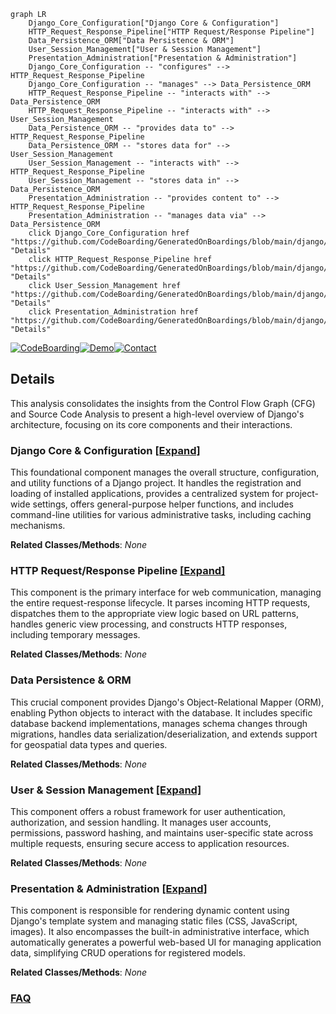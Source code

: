 ```mermaid
graph LR
    Django_Core_Configuration["Django Core & Configuration"]
    HTTP_Request_Response_Pipeline["HTTP Request/Response Pipeline"]
    Data_Persistence_ORM["Data Persistence & ORM"]
    User_Session_Management["User & Session Management"]
    Presentation_Administration["Presentation & Administration"]
    Django_Core_Configuration -- "configures" --> HTTP_Request_Response_Pipeline
    Django_Core_Configuration -- "manages" --> Data_Persistence_ORM
    HTTP_Request_Response_Pipeline -- "interacts with" --> Data_Persistence_ORM
    HTTP_Request_Response_Pipeline -- "interacts with" --> User_Session_Management
    Data_Persistence_ORM -- "provides data to" --> HTTP_Request_Response_Pipeline
    Data_Persistence_ORM -- "stores data for" --> User_Session_Management
    User_Session_Management -- "interacts with" --> HTTP_Request_Response_Pipeline
    User_Session_Management -- "stores data in" --> Data_Persistence_ORM
    Presentation_Administration -- "provides content to" --> HTTP_Request_Response_Pipeline
    Presentation_Administration -- "manages data via" --> Data_Persistence_ORM
    click Django_Core_Configuration href "https://github.com/CodeBoarding/GeneratedOnBoardings/blob/main/django/Django_Core_Configuration.md" "Details"
    click HTTP_Request_Response_Pipeline href "https://github.com/CodeBoarding/GeneratedOnBoardings/blob/main/django/HTTP_Request_Response_Pipeline.md" "Details"
    click User_Session_Management href "https://github.com/CodeBoarding/GeneratedOnBoardings/blob/main/django/User_Session_Management.md" "Details"
    click Presentation_Administration href "https://github.com/CodeBoarding/GeneratedOnBoardings/blob/main/django/Presentation_Administration.md" "Details"
```

[![CodeBoarding](https://img.shields.io/badge/Generated%20by-CodeBoarding-9cf?style=flat-square)](https://github.com/CodeBoarding/GeneratedOnBoardings)[![Demo](https://img.shields.io/badge/Try%20our-Demo-blue?style=flat-square)](https://www.codeboarding.org/demo)[![Contact](https://img.shields.io/badge/Contact%20us%20-%20contact@codeboarding.org-lightgrey?style=flat-square)](mailto:contact@codeboarding.org)

## Details

This analysis consolidates the insights from the Control Flow Graph (CFG) and Source Code Analysis to present a high-level overview of Django's architecture, focusing on its core components and their interactions.

### Django Core & Configuration [[Expand]](./Django_Core_Configuration.md)
This foundational component manages the overall structure, configuration, and utility functions of a Django project. It handles the registration and loading of installed applications, provides a centralized system for project-wide settings, offers general-purpose helper functions, and includes command-line utilities for various administrative tasks, including caching mechanisms.


**Related Classes/Methods**: _None_

### HTTP Request/Response Pipeline [[Expand]](./HTTP_Request_Response_Pipeline.md)
This component is the primary interface for web communication, managing the entire request-response lifecycle. It parses incoming HTTP requests, dispatches them to the appropriate view logic based on URL patterns, handles generic view processing, and constructs HTTP responses, including temporary messages.


**Related Classes/Methods**: _None_

### Data Persistence & ORM
This crucial component provides Django's Object-Relational Mapper (ORM), enabling Python objects to interact with the database. It includes specific database backend implementations, manages schema changes through migrations, handles data serialization/deserialization, and extends support for geospatial data types and queries.


**Related Classes/Methods**: _None_

### User & Session Management [[Expand]](./User_Session_Management.md)
This component offers a robust framework for user authentication, authorization, and session handling. It manages user accounts, permissions, password hashing, and maintains user-specific state across multiple requests, ensuring secure access to application resources.


**Related Classes/Methods**: _None_

### Presentation & Administration [[Expand]](./Presentation_Administration.md)
This component is responsible for rendering dynamic content using Django's template system and managing static files (CSS, JavaScript, images). It also encompasses the built-in administrative interface, which automatically generates a powerful web-based UI for managing application data, simplifying CRUD operations for registered models.


**Related Classes/Methods**: _None_



### [FAQ](https://github.com/CodeBoarding/GeneratedOnBoardings/tree/main?tab=readme-ov-file#faq)